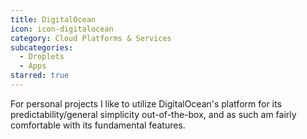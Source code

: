 ```yaml
---
title: DigitalOcean
icon: icon-digitalocean
category: Cloud Platforms & Services
subcategories:
  - Droplets
  - Apps
starred: true
---
```

For personal projects I like to utilize DigitalOcean's platform for its predictability/general simplicity out-of-the-box, and as such am fairly comfortable with its fundamental features.